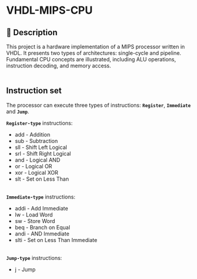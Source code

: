 # VHDL-MIPS-CPU 
## 📓 Description
This project is a hardware implementation of a MIPS processor written in VHDL. It presents two types of architectures: single-cycle and pipeline. Fundamental CPU concepts are illustrated, including ALU operations, instruction decoding, and memory access.<br><br>

## Instruction set
The processor can execute three types of instructions: **`Register`**, **`Immediate`** and **`Jump`**.

**`Register-type`** instructions:
* add - Addition
* sub - Subtraction
* sll - Shift Left Logical
* srl - Shift Right Logical
* and - Logical AND
* or - Logical OR
* xor - Logical XOR
* slt - Set on Less Than<br><br>

**`Immediate-type`** instructions:
* addi - Add Immediate
* lw - Load Word
* sw - Store Word
* beq - Branch on Equal
* andi - AND Immediate
* slti - Set on Less Than Immediate<br><br>

**`Jump-type`** instructions:
* j - Jump<br><br>

# 
